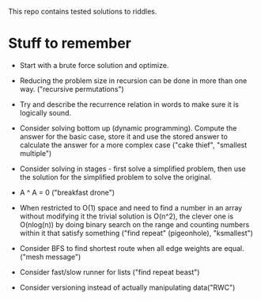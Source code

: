This repo contains tested solutions to riddles.

# Stuff to remember
- Start with a brute force solution and optimize.

- Reducing the problem size in recursion can be done in more than one way. ("recursive permutations")

- Try and describe the recurrence relation in words to make sure it is logically sound.

- Consider solving bottom up (dynamic programming). Compute the answer for the basic case, store it and use the stored
answer to calculate the answer for a more complex case ("cake thief", "smallest multiple")

- Consider solving in stages - first solve a simplified problem, then use the solution for the simplified problem to
solve the original.

- A ^ A = 0 ("breakfast drone")

- When restricted to O(1) space and need to find a number in an array without 
modifying it the trivial solution is O(n^2), the clever one is O(nlog(n)) by
 doing binary search on the range and counting numbers within it that
 satisfy something ("find repeat" (pigeonhole), "ksmallest")

- Consider BFS to find shortest route when all edge weights are equal. ("mesh message")

- Consider fast/slow runner for lists ("find repeat beast")

- Consider versioning instead of actually manipulating data("RWC")